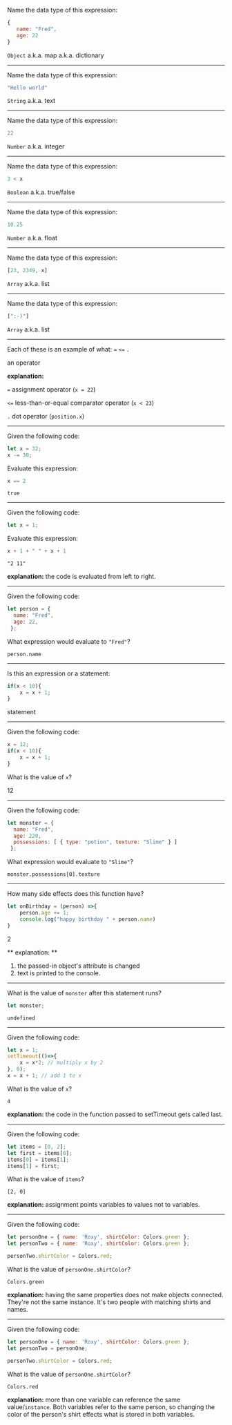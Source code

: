 Name the data type of this expression:
```javascript
{
   name: "Fred",
   age: 22
}
```
>
`Object` a.k.a. map a.k.a. dictionary

------------------------------------------------------
Name the data type of this expression: 
```javascript
"Hello world"
```
>
`String` a.k.a. text

------------------------------------------------------
Name the data type of this expression:
```javascript
22
```
>
`Number` a.k.a. integer

------------------------------------------------------
Name the data type of this expression:
```javascript
3 < x
```
>
`Boolean` a.k.a. true/false

------------------------------------------------------
Name the data type of this expression:
```javascript
10.25
```
>
`Number` a.k.a. float

------------------------------------------------------
Name the data type of this expression:
```javascript
[23, 2349, x]
```
>
`Array` a.k.a. list

------------------------------------------------------
Name the data type of this expression:
```javascript
[":-)"]
```
>
`Array` a.k.a. list

------------------------------------------------------
Each of these is an example of what:
`=`
`<=`
`.`

>
an operator

**explanation:**

`=`   assignment operator (`x = 22`)

`<=`  less-than-or-equal comparator operator (`x < 23`)

`.`   dot operator (`position.x`)

------------------------------------------------------
Given the following code:
```javascript
let x = 32;
x -= 30;
```
Evaluate this expression: 
```javascript
x == 2
```
>
`true`

------------------------------------------------------
Given the following code:
```javascript
let x = 1;
```
Evaluate this expression: 
```javascript
x + 1 + " " + x + 1
```
>
`"2 11"`

**explanation:** the code is evaluated from left to right.

------------------------------------------------------
Given the following code:
```javascript
let person = { 
  name: "Fred",
  age: 22,
 };
```
What expression would evaluate to `"Fred"`? 
>
`person.name`

------------------------------------------------------
Is this an expression or a statement:
```javascript
if(x < 10){
    x = x + 1;
}
```
>
statement

------------------------------------------------------
Given the following code:
```javascript
x = 12;
if(x < 10){
    x = x + 1;
}
```
What is the value of `x`?
>
12


------------------------------------------------------
Given the following code:
```javascript
let monster = {
  name: "Fred",
  age: 220,
  possessions: [ { type: "potion", texture: "Slime" } ]
 };
```
What expression would evaluate to `"Slime"`?
>
`monster.possessions[0].texture`


------------------------------------------------------
How many side effects does this function have?
```javascript
let onBirthday = (person) =>{
    person.age += 1;
    console.log("happy birthday " + person.name)
}
```
>
2

** explanation: **

1. the passed-in object's attribute is changed
2.  text is printed to the console.

------------------------------------------------------
What is the value of `monster` after this statement runs?
```javascript
let monster;
```
>
`undefined`

-------------------------------------------------------

Given the following code:
```javascript
let x = 1;
setTimeout(()=>{
    x = x*2; // multiply x by 2
}, 0);
x = x + 1; // add 1 to x
```
What is the value of `x`?

>
`4`

**explanation:** the code in the function passed to setTimeout gets called last.

-------------------------------------------------------

Given the following code:
```javascript
let items = [0, 2];
let first = items[0];
items[0] = items[1];
items[1] = first;
```
What is the value of `items`?

>
`[2, 0]`

**explanation:** assignment points variables to values not to variables.

-------------------------------------------------------
Given the following code:
```javascript
let personOne = { name: 'Roxy', shirtColor: Colors.green };
let personTwo = { name: 'Roxy', shirtColor: Colors.green };

personTwo.shirtColor = Colors.red;
```
What is the value of `personOne.shirtColor`?

>
`Colors.green`

**explanation:** having the same properties does not make objects connected. They're not the same instance. It's two people with matching shirts and names.

-------------------------------------------------------------------------------------------------------
Given the following code:
```javascript
let personOne = { name: 'Roxy', shirtColor: Colors.green };
let personTwo = personOne;

personTwo.shirtColor = Colors.red;
```
What is the value of `personOne.shirtColor`?

>
`Colors.red`

**explanation:** more than one variable can reference the same value/`instance`. Both variables refer to the same person, so changing the color of the person's shirt effects what is stored in both variables.
